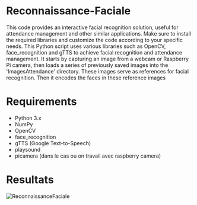 # Reconnaissance-Faciale
This code provides an interactive facial recognition solution, useful for attendance management and other similar applications. Make sure to install the required libraries and customize the code according to your specific needs. This Python script uses various libraries such as OpenCV, face_recognition and gTTS to achieve facial recognition and attendance management. It starts by capturing an image from a webcam or Raspberry Pi camera, then loads a series of previously saved images into the 'ImagesAttendance' directory. These images serve as references for facial recognition. Then it encodes the faces in these reference images
# Requirements
* Python 3.x
* NumPy
* OpenCV
* face_recognition
* gTTS (Google Text-to-Speech)
* playsound
* picamera (dans le cas ou on travail avec raspberry camera)
  
# Resultats

![ReconnaissanceFaciale](https://github.com/Yassine-Jegham/Reconnaissance-Faciale/assets/116890996/4943d434-b2b7-42b2-a826-0f096a91b7ae)


